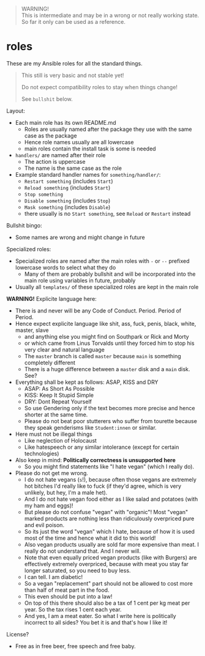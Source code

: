 > WARNING!  
> This is intermediate and may be in a wrong or not really working state.  
> So far it only can be used as a reference.

# roles

These are my Ansible roles for all the standard things.

> This still is very basic and not stable yet!
>
> Do not expect compatibility roles to stay when things change!
>
> See `bullshit` below.

Layout:

- Each main role has its own README.md
  - Roles are usually named after the package they use with the same case as the package
  - Hence role names usually are all lowercase
  - main roles contain the install task is some is needed
- `handlers/` are named after their role
  - The action is uppercase
  - The name is the same case as the role
- Example standard handler names for `something/handler/`:
  - `Restart something` (includes `Start`)
  - `Reload something` (includes `Start`)
  - `Stop something`
  - `Disable something` (includes `Stop`)
  - `Mask something` (includes `Disable`)
  - there usually is no `Start something`, see `Reload` or `Restart` instead

Bullshit bingo:

- Some names are wrong and might change in future

Specialized roles:

- Specialized roles are named after the main roles with `-` or `--` prefixed lowercase words to select what they do
  - Many of them are probably bullshit and will be incorporated into the main role using variables in future, probably
- Usually all `templates/` of these specialized roles are kept in the main role

**WARNING!** Explicite language here:

- There is and never will be any Code of Conduct.  Period.  Period of Period.
- Hence expect explicite language like shit, ass, fuck, penis, black, white, master, slave
  - and anything else you might find on Southpark or Rick and Morty
  - or which came from Linus Torvalds until they forced him to stop his very clear and natural language
  - The `master` branch is called `master` because `main` is something completely different
  - There is a huge difference between a `master` disk and a `main` disk.  See?
- Everything shall be kept as follows: ASAP, KISS and DRY
  - ASAP: As Short As Possible
  - KISS: Keep It Stupid Simple
  - DRY: Dont Repeat Yourself
  - So use Gendering only if the text becomes more precise and hence shorter at the same time.
  - Please do not beat poor stutterers who suffer from tourette because they speak genderisms like `Student:innen` or similar.
- Here must not be illegal things
  - Like neglection of Holocaust
  - Like hatespeech or any similar intolerance (except for certain technologies)
- Also keep in mind: **Politically correctness is unsupported here**
  - So you might find statements like "I hate vegan" (which I really do).
- Please do not get me wrong.
  - I do not hate vegans (`s`!), because often those vegans are extremely hot bitches I'd really like to fuck (if they'd agree, which is very unlikely, but hey, I'm a male het).
  - And I do not hate vegan food either as I like salad and potatoes (with my ham and eggs)!
  - But please do not confuse "vegan" with "organic"!  Most "vegan" marked products are nothing less than ridiculously overpriced pure and evil poison.
  - So its just the word "vegan" which I hate, because of how it is used most of the time and hence what it did to this world!
  - Also vegan products usually are sold far more expensive than meat.  I really do not understand that.  And I never will.
  - Note that even equally priced vegan products (like with Burgers) are effectively extremely overpriced, because with meat you stay far longer saturated, so you need to buy less.
  - I can tell.  I am diabetic!
  - So a vegan "replacement" part should not be allowed to cost more than half of meat part in the food.
  - This even should be put into a law!
  - On top of this there should also be a tax of 1 cent per kg meat per year.  So the tax rises 1 cent each year.
  - And yes, I am a meat eater.  So what I write here is politically incorrect to all sides?  You bet it is and that's how I like it!

License?

- Free as in free beer, free speech and free baby.

